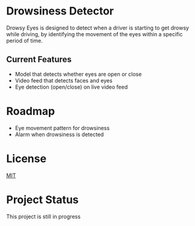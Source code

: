 # Drowsiness Detector
Drowsy Eyes is designed to detect when a driver is starting to get drowsy while driving, by identifying the movement of the eyes within a specific period of time.

## Current Features
- Model that detects whether eyes are open or close
- Video feed that detects faces and eyes
- Eye detection (open/close) on live video feed

# Roadmap
- Eye movement pattern for drowsiness
- Alarm when drowsiness is detected

# License
[MIT](https://choosealicense.com/licenses/mit/)

# Project Status
This project is still in progress
